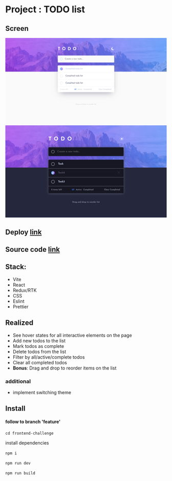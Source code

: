 # Project : TODO list

## Screen

![screen](screen-project.png)
![screen](dark.png)

## Deploy [link](https://zesty-frangollo-e537ef.netlify.app/)

## Source code [link](https://github.com/VlaRu/frontend-challenge/tree/feature/frontend-challenge)

## Stack:
- Vite
- React
- Redux/RTK
- CSS
- Eslint
- Prettier

## Realized

- See hover states for all interactive elements on the page
- Add new todos to the list
- Mark todos as complete
- Delete todos from the list
- Filter by all/active/complete todos
- Clear all completed todos
- **Bonus**: Drag and drop to reorder items on the list


### additional
- implement switching theme

## Install

#### follow to branch 'feature'

``
cd frontend-challenge
``

install dependencies

``
npm i
``

``
npm run dev
``

``
npm run build
``